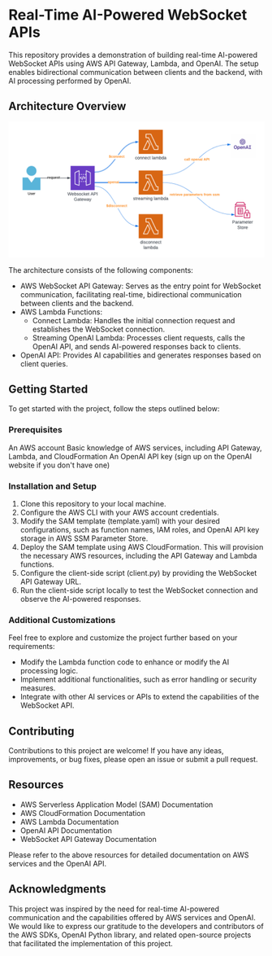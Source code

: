 # Real-Time AI-Powered WebSocket APIs
This repository provides a demonstration of building real-time AI-powered WebSocket APIs using AWS API Gateway, Lambda, and OpenAI. The setup enables bidirectional communication between clients and the backend, with AI processing performed by OpenAI.

## Architecture Overview

![Architecture](images/openai.png)

The architecture consists of the following components:

- AWS WebSocket API Gateway: Serves as the entry point for WebSocket communication, facilitating real-time, bidirectional communication between clients and the backend.
- AWS Lambda Functions:
    - Connect Lambda: Handles the initial connection request and establishes the WebSocket connection.
    - Streaming OpenAI Lambda: Processes client requests, calls the OpenAI API, and sends AI-powered responses back to clients.
- OpenAI API: Provides AI capabilities and generates responses based on client queries.

## Getting Started
To get started with the project, follow the steps outlined below:

### Prerequisites
An AWS account
Basic knowledge of AWS services, including API Gateway, Lambda, and CloudFormation
An OpenAI API key (sign up on the OpenAI website if you don't have one)
### Installation and Setup
1. Clone this repository to your local machine.
2. Configure the AWS CLI with your AWS account credentials.
3. Modify the SAM template (template.yaml) with your desired configurations, such as function names, IAM roles, and OpenAI API key storage in AWS SSM Parameter Store.
4. Deploy the SAM template using AWS CloudFormation. This will provision the necessary AWS resources, including the API Gateway and Lambda functions.
5. Configure the client-side script (client.py) by providing the WebSocket API Gateway URL.
6. Run the client-side script locally to test the WebSocket connection and observe the AI-powered responses.
### Additional Customizations
Feel free to explore and customize the project further based on your requirements:

- Modify the Lambda function code to enhance or modify the AI processing logic.
- Implement additional functionalities, such as error handling or security measures.
- Integrate with other AI services or APIs to extend the capabilities of the WebSocket API.
## Contributing
Contributions to this project are welcome! If you have any ideas, improvements, or bug fixes, please open an issue or submit a pull request.

## Resources
- AWS Serverless Application Model (SAM) Documentation
- AWS CloudFormation Documentation
- AWS Lambda Documentation
- OpenAI API Documentation
- WebSocket API Gateway Documentation

Please refer to the above resources for detailed documentation on AWS services and the OpenAI API.

## Acknowledgments
This project was inspired by the need for real-time AI-powered communication and the capabilities offered by AWS services and OpenAI.
We would like to express our gratitude to the developers and contributors of the AWS SDKs, OpenAI Python library, and related open-source projects that facilitated the implementation of this project.



